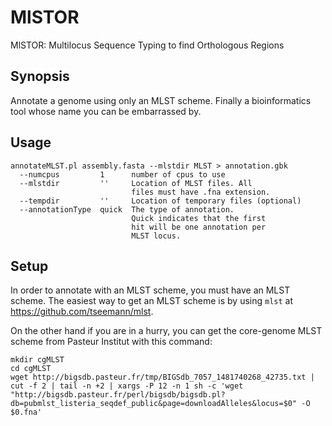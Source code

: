 # MlSTOR

MlSTOR: Multilocus Sequence Typing to find Orthologous Regions

## Synopsis

Annotate a genome using only an MLST scheme.  Finally a bioinformatics tool whose name you can be embarrassed by.  

## Usage

    annotateMLST.pl assembly.fasta --mlstdir MLST > annotation.gbk
      --numcpus         1      number of cpus to use
      --mlstdir         ''     Location of MLST files. All
                               files must have .fna extension.
      --tempdir         ''     Location of temporary files (optional)
      --annotationType  quick  The type of annotation.
                               Quick indicates that the first
                               hit will be one annotation per
                               MLST locus.

## Setup

In order to annotate with an MLST scheme, you must have an MLST scheme.  The easiest way to get an MLST scheme is by using `mlst` at https://github.com/tseemann/mlst.

On the other hand if you are in a hurry, you can get the core-genome MLST scheme from Pasteur Institut with this command:

    mkdir cgMLST
    cd cgMLST
    wget http://bigsdb.pasteur.fr/tmp/BIGSdb_7057_1481740268_42735.txt | cut -f 2 | tail -n +2 | xargs -P 12 -n 1 sh -c 'wget "http://bigsdb.pasteur.fr/perl/bigsdb/bigsdb.pl?db=pubmlst_listeria_seqdef_public&page=downloadAlleles&locus=$0" -O $0.fna'
